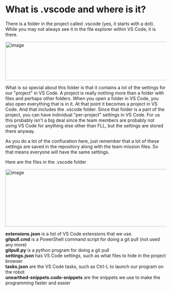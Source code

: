 # What is .vscode and where is it?

There is a folder in the project called .vscode (yes, it starts with a dot). While you may not always see it in the file explorer within VS Code, it is there.

<img width="574" height="120" alt="image" src="https://github.com/user-attachments/assets/798b40a8-9546-4a60-a967-3c6a0a3b37cc" />

What is so special about this folder is that it contains a lot of the settings for our "project" in VS Code. A project is really nothing more than a folder with files and perhaps other folders. When you open a folder in VS Code, you also open everything that is in it. At that point it becomes a project in VS Code. And that includes the .vscode folder. Since that folder is a part of the project, you can have individual "per-project" settings in VS Code. For us this probably isn't a big deal since the team members are probably not using VS Code for anything else other than FLL, but the settings are stored there anyway.

As you do a lot of the confiuration here, just remember that a lot of these settings are saved in the repository along with the team mission files. So that means everyone will have the same settings.

Here are the files in the .vscode folder

<img width="662" height="179" alt="image" src="https://github.com/user-attachments/assets/691fe4c6-e133-4aa4-8933-5887694ca2b6" />

**extensions.json** is a list of VS Code extensions that we use.   
**gitpull.cmd** is a PowerShell command script for doing a git pull (not used any more)  
**gitpull.py** is a python program for doing a git pull  
**settings.json** has VS Code settings, such as what files to hide in the project browser  
**tasks.json** are the VS Code tasks, such as Ctrl-L to launch our program on the robot  
**unearthed-snippets.code-snippets** are the snippets we use to make the programming faster and easier 
